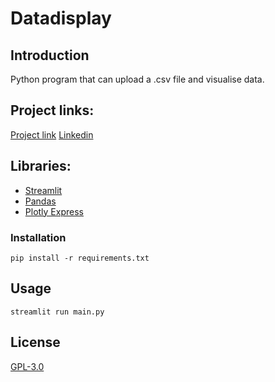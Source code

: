# Datadisplay
## Introduction
Python program that can upload a .csv file and visualise data.

## Project links:
[Project link](datadisplay.streamlit.app)
[Linkedin](https://www.linkedin.com/in/rahifhiba/)

## Libraries:

- [Streamlit](streamlit.app)
- [Pandas](https://pandas.pydata.org)
- [Plotly Express](https://plotly.com/python/plotly-express/)

### Installation

```
pip install -r requirements.txt
```

## Usage

```
streamlit run main.py
```

## License

[GPL-3.0](https://choosealicense.com/licenses/gpl-3.0/)

